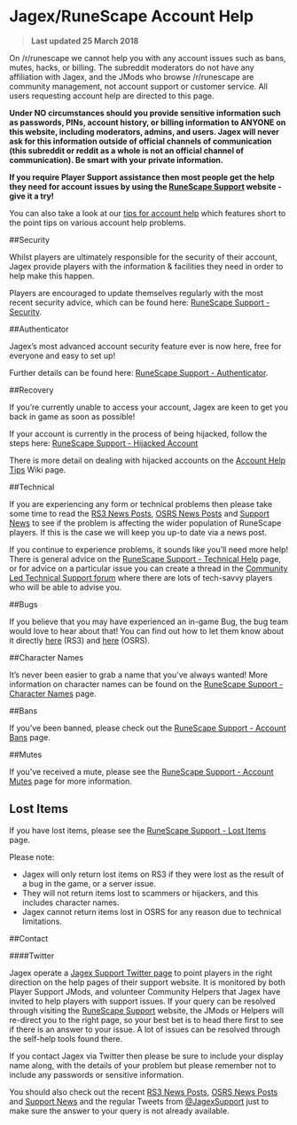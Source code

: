 # Jagex/RuneScape Account Help

> **Last updated 25 March 2018**

On /r/runescape we cannot help you with any account issues such as bans, mutes, hacks, or billing. The subreddit moderators do not have any affiliation with Jagex, and the JMods who browse /r/runescape are community management, not account support or customer service. All users requesting account help are directed to this page.

**Under NO circumstances should you provide sensitive information such as passwords, PINs, account history, or billing information to ANYONE on this website, including moderators, admins, and users. Jagex will never ask for this information outside of official channels of communication (this subreddit or reddit as a whole is not an official channel of communication). Be smart with your private information.**

**If you require Player Support assistance then most people get the help they need for account issues by using the [RuneScape Support](https://jgx.game/Support-) website - give it a try!**

You can also take a look at our [tips for account help](https://www.reddit.com/r/runescape/wiki/accounthelptips) which features short to the point tips on various account help problems.

##Security

Whilst players are ultimately responsible for the security of their account, Jagex provide players with the information & facilities they need in order to help make this happen.
	
Players are encouraged to update themselves regularly with the most recent security advice, which can be found here: [RuneScape Support - Security](https://jgx.game/SecurityHelp-).

##Authenticator

Jagex’s most advanced account security feature ever is now here, free for everyone and easy to set up! 

Further details can be found here: [RuneScape Support - Authenticator](https://jgx.game/Auth-). 

##Recovery

If you’re currently unable to access your account, Jagex are keen to get you back in game as soon as possible!

If your account is currently in the process of being hijacked, follow the steps here: [RuneScape Support - Hijacked Account](https://jgx.game/Hijacked-)

There is more detail on dealing with hijacked accounts on the [Account Help Tips](https://www.reddit.com/r/runescape/wiki/accounthelptips#wiki_hijacked_accounts) Wiki page.

##Technical

If you are experiencing any form or technical problems then please take some time to read the [RS3 News Posts](https://jgx.game/RSNews-), [OSRS News Posts](https://jgx.game/OSNews-) and [Support News](https://jgx.game/SupportNews-) to see if the problem is affecting the wider population of RuneScape players. If this is the case we will keep you up-to date via a news post.

If you continue to experience problems, it sounds like you’ll need more help! There is general advice on the [RuneScape Support - Technical Help](https://jgx.game/TechHelp-) page, or for advice on a particular issue you can create a thread in the [Community Led Technical Support forum](http://services.runescape.com/m=forum/forums.ws?409,410) where there are lots of tech-savvy players who will be able to advise you.

##Bugs

If you believe that you may have experienced an in-game Bug, the bug team would love to hear about that! You can find out how to let them know about it directly [here](https://jgx.game/RSBug-) (RS3) and [here](https://jgx.game/OSBug-) (OSRS).

##Character Names  
  
It’s never been easier to grab a name that you've always wanted! More information on character names can be found on the [RuneScape Support - Character Names](https://jgx.game/Names-) page.  

##Bans

If you’ve been banned, please check out the [RuneScape Support - Account Bans](https://jgx.game/Ban-) page.

##Mutes

If you’ve received a mute, please see the [RuneScape Support - Account Mutes](https://jgx.game/Mute-) page for more information.

## Lost Items
If you have lost items, please see the [RuneScape Support - Lost Items](https://jgx.game/LostItems-) page.

Please note:  

* Jagex will only return lost items on RS3 if they were lost as the result of a bug in the game, or a server issue.
* They will not return items lost to scammers or hijackers, and this includes character names.
* Jagex cannot return items lost in OSRS for any reason due to technical limitations.

##Contact

####Twitter

Jagex operate a [Jagex Support Twitter page](http://www.twitter.com/JagexSupport) to point players in the right direction on the help pages of their support website. It is monitored by both Player Support JMods, and volunteer Community Helpers that Jagex have invited to help players with support issues. If your query can be resolved through visiting the [RuneScape Support](https://jgx.game/Support-) website, the JMods or Helpers will re-direct you to the right page, so your best bet is to head there first to see if there is an answer to your issue. A lot of issues can be resolved through the self-help tools found there.

If you contact Jagex via Twitter then please be sure to include your display name along, with the details of your problem but please remember not to include any passwords or sensitive information.

You should also check out the recent [RS3 News Posts](https://jgx.game/RSNews-), [OSRS News Posts](https://jgx.game/OSNews-) and [Support News](https://jgx.game/SupportNews-) and the regular Tweets from [@JagexSupport](http://twitter.com/jagexsupport) just to make sure the answer to your query is not already available.